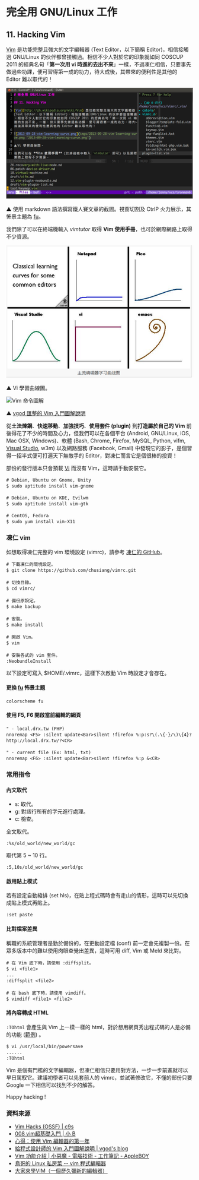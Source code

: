 # 完全用 GNU/Linux 工作

## 11. Hacking Vim

[Vim](http://zh.wikipedia.org/wiki/Vim) 是功能完整且強大的文字編輯器 (Text Editor，以下簡稱 Editor)，相信接觸過 GNU/Linux 的伙伴都曾接觸過。相信不少人對於它的印象就如同 COSCUP 2011 的經典名句「**第一次用 vi 時進的去出不來**」一樣，不過凍仁相信，只要事先做過些功課，便可習得第一成的功力，待大成後，其帶來的便利性是其他的 Editor 難以取代的！

![write 11.hacking-vim.md with Vim.](imgs/2013-09-30-vim-screenshot.png)

▲ 使用 markdown 語法撰寫鐵人賽文章的截圖。視窗切割及 CtrlP 火力展示，其怖景主題為 [fu](http://www.vim.org/scripts/script.php?script_id=3117)。

我們除了可以在終端機輸入 *vimtutor* 取得 **Vim 使用手冊**，也可於網際網路上取得不少資源。

![2013-09-28-vim-learning-curve.png](imgs/2013-09-28-vim-learning-curve.png "2013-09-28-vim-learning-curve.png")

▲ Vi 學習曲線圖。

![Vim 命令圖解](http://blog.vgod.tw.s3.amazonaws.com/wp-content/uploads/2009/12/vim-cheat-sheet-full-thumb.png)

▲ [vgod 匯整的 Vim 入門圖解說明](http://blog.vgod.tw/2009/12/08/vim-cheat-sheet-for-programmers/) 

從**土法煉鋼**、**快速移動**、**加強技巧**、**使用套件 (plugin)** 到**打造屬於自己的 Vim** 前後得花了不少的時間及心力，但我們可以在各個平台 (Android, GNU/Linux, iOS, Mac OSX, Windows)、軟體 (Bash, Chrome, Firefox, MySQL, Python, vifm, [Visual Studio](http://visualstudiogallery.msdn.microsoft.com/59ca71b3-a4a3-46ca-8fe1-0e90e3f79329 "VsVim 擴充功能"), w3m) 以及網路服務 (Facebook, Gmail) 中發現它的影子，是個習得一招半式便可打遍天下無敵手的 Editor，對凍仁而言它是個很棒的投資！

部份的發行版本只會預載 [Vi](http://zh.wikipedia.org/wiki/Vi) 而沒有 Vim，這時請手動安裝它。

	# Debian, Ubuntu on Gnome, Unity
	$ sudo aptitude install vim-gnome

	# Debian, Ubuntu on KDE, Evilwm
	$ sudo aptitude install vim-gtk

	# CentOS, Fedora
	$ sudo yum install vim-X11

### 凍仁 vim

如想取得凍仁完整的 vim 環境設定 (vimrc)，請參考 [凍仁的 GitHub](https://github.com/chusiang/vimrc)。

    # 下載凍仁的環境設定。  
    $ git clone https://github.com/chusiang/vimrc.git  
      
    # 切換目錄。  
    $ cd vimrc/  
      
    # 備份原設定。  
    $ make backup  
      
    # 安裝。  
    $ make install  
      
    # 開啟 Vim。  
    $ vim  
      
    # 安裝各式的 vim 套件。  
    :NeobundleInstall  

以下設定可寫入 $HOME/.vimrc，這樣下次啟動 Vim 時設定才會存在。

#### 更換 [fu](http://www.vim.org/scripts/script.php?script_id=3117) 怖景主題

    colorscheme fu  

#### 使用 F5, F6 開啟當前編輯的網頁

    " - local.drx.tw (PHP)  
    nnoremap <F5> :silent update<Bar>silent !firefox %:p:s?\(.\{-}/\)\{4}?http://local.drx.tw/?<CR>  
      
    " - current file (Ex: html, txt)   
    nnoremap <F6> :silent update<Bar>silent !firefox %:p &<CR>  

### 常用指令 

#### 內文取代

- s: 取代。
- g: 對該行所有的字元進行處理。
- c: 檢查。

全文取代。

	:%s/old_world/new_world/gc

取代第 5 ~ 10 行。

	:5,10s/old_world/new_world/gc

#### 啟用貼上模式

若有設定自動縮排 (set hls)，在貼上程式碼時會有走山的情形，這時可以先切換成貼上模式再貼上。

	:set paste

#### 比對檔案差異

稱職的系統管理者是勤於備份的，在更動設定檔 (conf) 前一定會先複製一份。在眾多版本中的難以使用肉眼查覺出差異，這時可用 diff, Vim 或 Meld 來比對。

	# 在 Vim 底下時，請使用 :diffsplit。
	$ vi <file1>
	...
	:diffsplit <file2>

	# 在 bash 底下時，請使用 vimdiff。
	$ vimdiff <file1> <file2>

#### 將內容轉成 HTML

`:TOhtml` 會產生與 Vim 上一模一樣的 html，對於想用網頁秀出程式碼的人是必備的功能 ([範例](http://formatvim.sourceforge.net/samples/allfolds.html)) 。

	$ vi /usr/local/bin/powersave
	......
	:TOhtml

Vim 是個有門檻的文字編輯器，但凍仁相信只要用對方法，一步一步前進就可以早日駕馭它。建議初學者可以先套前人的 vimrc，並試著修改它，不懂的部份只要 Google 一下相信可以找到不少的解答。

Happy hacking !

### 資料來源

- [Vim Hacks (OSSF) | c9s](http://www.slideshare.net/c9s/vim-hacks-ossf)
- [008 vim超基礎入門 | 小 B](http://www.slideshare.net/BruceLi2/008-vim)
- [心得：使用 Vim 編輯器的第一年](http://joe-dev.blogspot.tw/2012/10/vim.html)
- [給程式設計師的 Vim 入門圖解說明 | vgod's blog](http://blog.vgod.tw/2009/12/08/vim-cheat-sheet-for-programmers/) 
- [Vim 功能介紹 | 小惡魔 - 電腦技術 - 工作筆記 - AppleBOY](http://blog.wu-boy.com/2006/12/vim-%E5%8A%9F%E8%83%BD%E4%BB%8B%E7%B4%B9/)
- [鳥哥的 Linux 私房菜 -- vim 程式編輯器](http://linux.vbird.org/linux_basic/0310vi.php)
- [大家來學VIM（一個歷久彌新的編輯器）](http://www.study-area.org/tips/vim/)

